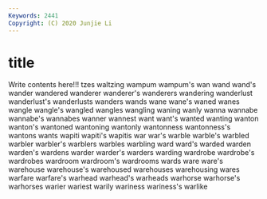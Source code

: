 ```yaml
---
Keywords: 2441
Copyright: (C) 2020 Junjie Li
---
```


# title

Write contents here!!!
tzes 
waltzing 
wampum 
wampum's 
wan 
wand 
wand's 
wander 
wandered 
wanderer
wanderer's 
wanderers 
wandering 
wanderlust 
wanderlust's 
wanderlusts 
wanders 
wands 
wane 
wane's
waned 
wanes 
wangle 
wangle's 
wangled 
wangles 
wangling 
waning 
wanly 
wanna
wannabe 
wannabe's 
wannabes 
wanner 
wannest 
want 
want's 
wanted 
wanting 
wanton
wanton's 
wantoned 
wantoning 
wantonly 
wantonness 
wantonness's 
wantons 
wants 
wapiti 
wapiti's
wapitis 
war 
war's 
warble 
warble's 
warbled 
warbler 
warbler's 
warblers 
warbles
warbling 
ward 
ward's 
warded 
warden 
warden's 
wardens 
warder 
warder's 
warders
warding 
wardrobe 
wardrobe's 
wardrobes 
wardroom 
wardroom's 
wardrooms 
wards 
ware 
ware's
warehouse 
warehouse's 
warehoused 
warehouses 
warehousing 
wares 
warfare 
warfare's 
warhead 
warhead's
warheads 
warhorse 
warhorse's 
warhorses 
warier 
wariest 
warily 
wariness 
wariness's 
warlike

